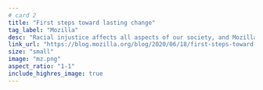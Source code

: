 ```yaml
---
# card 2
title: "First steps toward lasting change"
tag_label: "Mozilla"
desc: "Racial injustice affects all aspects of our society, and Mozilla’s progress has been insufficient in changing that. We are starting steps toward lasting change."
link_url: "https://blog.mozilla.org/blog/2020/06/18/first-steps-toward-lasting-change/?utm_source=www.mozilla.org&utm_medium=referral&utm_campaign=homepage&utm_content=card"
size: "small"
image: "mz.png"
aspect_ratio: "1-1"
include_highres_image: true
---
```

